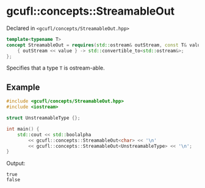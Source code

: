 # gcufl::concepts::StreamableOut
Declared in `<gcufl/concepts/StreamableOut.hpp>`
```cpp
template<typename T>
concept StreamableOut = requires(std::ostream& outStream, const T& value) {
	{ outStream << value } -> std::convertible_to<std::ostream&>;
};
```
Specifies that a type `T` is ostream-able.
## Example
```cpp
#include <gcufl/concepts/StreamableOut.hpp>
#include <iostream>

struct UnstreamableType {};

int main() {
	std::cout << std::boolalpha
		<< gcufl::concepts::StreamableOut<char> << '\n'
		<< gcufl::concepts::StreamableOut<UnstreamableType> << '\n';
}
```
Output:
```
true
false
```
